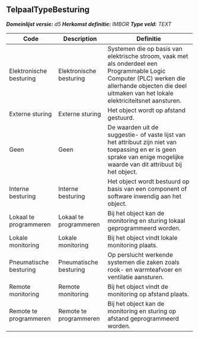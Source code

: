 ﻿## TelpaalTypeBesturing

*__Domeinlijst versie:__ d5*
*__Herkomst definitie:__ IMBOR*
*__Type veld:__ TEXT*

|__Code__ |__Description__ |__Definitie__	|
|	---	|	---	|   ---	| 
| Elektronische besturing | Elektronische besturing | Systemen die op basis van elektrische stroom, vaak met als onderdeel een Programmable Logic Computer (PLC) werken die allerhande objecten die deel uitmaken van het lokale elektriciteitsnet aansturen. |
| Externe sturing | Externe sturing | Het object wordt op afstand gestuurd. |
| Geen | Geen | De waarden uit de suggestie- of vaste lijst van het attribuut zijn niet van toepassing en er is geen sprake van enige mogelijke waarde van dit attribuut bij het object. |
| Interne besturing | Interne besturing | Het object wordt bestuurd op basis van een component of software inwendig aan het object. |
| Lokaal te programmeren | Lokaal te programmeren | Bij het object kan de monitoring en sturing lokaal geprogrammeerd worden. |
| Lokale monitoring | Lokale monitoring | Bij het object vindt lokale monitoring plaats. |
| Pneumatische besturing | Pneumatische besturing | Op perslucht werkende systemen die zaken zoals rook- en warmteafvoer en ventilatie aansturen. |
| Remote monitoring | Remote monitoring | Bij het object vindt de monitoring op afstand plaats. |
| Remote te programmeren | Remote te programmeren | Bij het object kan de monitoring en sturing op afstand geprogrammeerd worden. |

